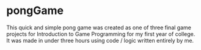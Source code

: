# pongGame
This quick and simple pong game was created as one of three final game projects for Introduction to Game Programming for my first year of college. It was made in under three hours using code / logic written entirely by me.

